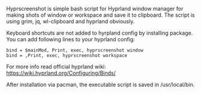 Hyprscreenshot is simple bash script for Hyprland window manager for making shots of window or workspace and save it to clipboard.
The script is using grim, jq, wl-clipboard and hyprland obviously.

Keyboard shortcuts are not added to hyrpland config by installing package. 
You can add following lines to your hyprland config:
```
bind = $mainMod, Print, exec, hyprscreenshot window
bind = ,Print, exec, hyprscreenshot workspace
```
For more info read official hyprland wiki: https://wiki.hyprland.org/Configuring/Binds/

After installation via pacman, the executable script is saved in /usr/local/bin.
